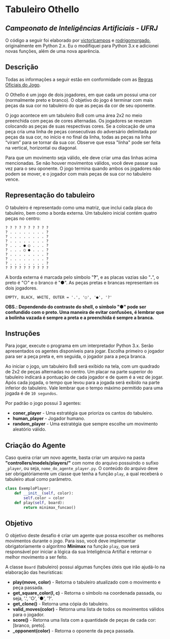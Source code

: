 # Tabuleiro Othello

## _Campeonato de Inteligências Artificiais - UFRJ_

O código a seguir foi elaborado por [victorlcampos](https://github.com/victorlcampos/TabuleiroOthello) e [rodrigomorgado](https://github.com/rodrigomorgado), originalmente em Python 2.x. Eu o modifiquei para Python 3.x e adicionei novas funções, além de uma nova aparência.

## Descrição

Todas as informações a seguir estão em conformidade com as [Regras Oficiais do Jogo](https://www.worldothello.org/about/about-othello/othello-rules/portugues-brasil).

O Othello é um jogo de dois jogadores, em que cada um possui uma cor (normalmente preto e branco). O objetivo do jogo é terminar com mais peças da sua cor no tabuleiro do que as peças da cor de seu oponente.

O jogo acontece em um tabuleiro 8x8 com uma área 2x2 no meio preenchida com peças de cores alternadas. Os jogadores se revezam colocando as peças de suas respectivas cores. Se a colocação de uma peça cria uma linha de peças consecutivas do adversário delimitada por peças da sua cor, no início e no final da linha, todas as peças na linha “viram” para se tornar da sua cor. Observe que essa "linha" pode ser feita na vertical, horizontal ou diagonal.

Para que um movimento seja válido, ele deve criar uma das linhas acima mencionadas. Se não houver movimentos válidos, você deve passar sua vez para o seu oponente. O jogo termina quando ambos os jogadores não podem se mover, e o jogador com mais peças de sua cor no tabuleiro vence.

## Representação do tabuleiro

O tabuleiro é representado como uma matriz, que inclui cada placa do tabuleiro, bem como a borda externa. Um tabuleiro inicial contém quatro peças no centro:

```
? ? ? ? ? ? ? ? ? ?
? . . . . . . . . ?
? . . . . . . . . ?
? . . . . . . . . ?
? . . . ● ○ . . . ?
? . . . ○ ● . . . ?
? . . . . . . . . ?
? . . . . . . . . ?
? . . . . . . . . ?
? ? ? ? ? ? ? ? ? ?
```

A borda externa é marcada pelo símbolo "**?**", e as placas vazias são "**.**", o preto é "○" e o branco é "●". As peças pretas e brancas representam os dois jogadores.

```
EMPTY, BLACK, WHITE, OUTER = '.', '○', '●', '?'
```

**OBS.: Dependendo do contraste do shell, o símbolo "●" pode ser confundido com o preto. Uma maneira de evitar confusões, é lembrar que a bolinha vazada é sempre a preta e a preenchida é sempre a branca.**

## Instruções

Para jogar, execute o programa em um interpretador Python 3.x. Serão apresentados os agentes disponíveis para jogar. Escolha primeiro o jogador para ser a peça preta e, em seguida, o jogador para a peça branca.

Ao iniciar o jogo, um tabuleiro 8x8 será exibido na tela, com um quadrado de 2x2 de peças alternadas no centro. Um placar na parte superior do tabuleiro indicará a pontuação de cada jogador e de quem é a vez de jogar. Após cada jogada, o tempo que levou para a jogada será exibido na parte inferior do tabuleiro. Vale lembrar que o tempo máximo permitido para uma jogada é de `10 segundos`.

Por padrão o jogo possui 3 agentes:

- **coner_player** - Uma estratégia que prioriza os cantos do tabuleiro.
- **human_player** - Jogador humano.
- **random_player** - Uma estratégia que sempre escolhe um movimento aleatório válido.

## Criação do Agente

Caso queira criar um novo agente, basta criar um arquivo na pasta **"controllers/models/players/"** com nome do arquivo possuindo o sufixo `_player`, ou seja, `nome_do_agente_player.py`. O conteúdo do arquivo deve ser obrigatóriamente um classe que tenha a função `play`, a qual receberá o tabuleiro atual como parâmetro.

```python
class ExemploPlayer:
    def __init__(self, color):
        self.color = color
    def play(self, board):
        return minimax_funcao()
```

## Objetivo

O objetivo deste desafio é criar um agente que possa escolher os melhores movimentos durante o jogo. Para isso, você deve implementar obrigatoriamente o algoritmo **Minimax** na função `play`, que será responsável por iniciar a lógica da sua Inteligência Artifial e retornar o melhor movimento a ser feito.

A classe `Board` (tabuleiro) possui algumas funções úteis que irão ajudá-lo na elaboração das heurísticas:

- **play(move, color)** - Retorna o tabuleiro atualizado com o movimento e peça passada.
- **get_square_color(l, c)** - Retorna o símbolo na coordenada passada, ou seja, '.', '○', '●', '?'.
- **get_clone()** - Retorna uma cópia do tabuleiro.
- **valid_moves(color)** - Retorna uma lista de todos os movimentos válidos para o jogador.
- **score()** - Retorna uma lista com a quantidade de peças de cada cor: [branco, preto].
- **\_opponent(color)** - Retorna o oponente da peça passada.
